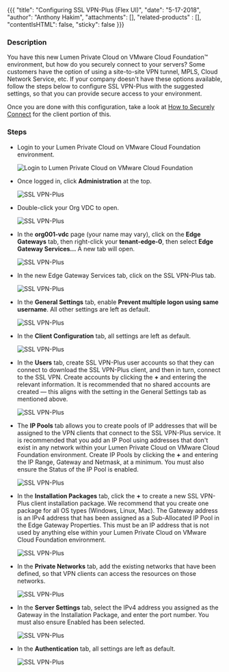{{{
  "title": "Configuring SSL VPN-Plus (Flex UI)",
  "date": "5-17-2018",
  "author": "Anthony Hakim",
  "attachments": [],
  "related-products" : [],
  "contentIsHTML": false,
  "sticky": false
}}}

### Description
You have this new Lumen Private Cloud on VMware Cloud Foundation™ environment, but how do you securely connect to your servers? Some customers have the option of using a site-to-site VPN tunnel, MPLS, Cloud Network Service, etc. If your company doesn't have these options available, follow the steps below to configure SSL VPN-Plus with the suggested settings, so that you can provide secure access to your environment.

Once you are done with this configuration, take a look at [How to Securely Connect](how-to-securely-connect.md) for the client portion of this.

### Steps
* Login to your Lumen Private Cloud on VMware Cloud Foundation environment.

  ![Login to Lumen Private Cloud on VMware Cloud Foundation](../../images/dccf/login-to-dcc-f.png)

* Once logged in, click __Administration__ at the top.

  ![SSL VPN-Plus](../../images/dccf/configuring-sslvpn-plus1.png)

* Double-click your Org VDC to open.

  ![SSL VPN-Plus](../../images/dccf/configuring-sslvpn-plus2.png)

* In the __org001-vdc__ page (your name may vary), click on the __Edge Gateways__ tab, then right-click your __tenant-edge-0__, then select __Edge Gateway Services...__ A new tab will open.

  ![SSL VPN-Plus](../../images/dccf/configuring-sslvpn-plus3.png)

* In the new Edge Gateway Services tab, click on the SSL VPN-Plus tab.

  ![SSL VPN-Plus](../../images/dccf/configuring-sslvpn-plus4.png)

* In the __General Settings__ tab, enable __Prevent multiple logon using same username__. All other settings are left as default.

  ![SSL VPN-Plus](../../images/dccf/configuring-sslvpn-plus5.png)

* In the __Client Configuration__ tab, all settings are left as default.

  ![SSL VPN-Plus](../../images/dccf/configuring-sslvpn-plus6.png)

* In the __Users__ tab, create SSL VPN-Plus user accounts so that they can connect to download the SSL VPN-Plus client, and then in turn, connect to the SSL VPN. Create accounts by clicking the __+__ and entering the relevant information. It is recommended that no shared accounts are created &mdash; this aligns with the setting in the General Settings tab as mentioned above.

  ![SSL VPN-Plus](../../images/dccf/configuring-sslvpn-plus7.png)

* The __IP Pools__ tab allows you to create pools of IP addresses that will be assigned to the VPN clients that connect to the SSL VPN-Plus service. It is recommended that you add an IP Pool using addresses that don't exist in any network within your Lumen Private Cloud on VMware Cloud Foundation environment. Create IP Pools by clicking the __+__ and entering the IP Range, Gateway and Netmask, at a minimum. You must also ensure the Status of the IP Pool is enabled.

  ![SSL VPN-Plus](../../images/dccf/configuring-sslvpn-plus8.png)

* In the __Installation Packages__ tab, click the __+__ to create a new SSL VPN-Plus client installation package. We recommend that you create one package for all OS types (Windows, Linux, Mac). The Gateway address is an IPv4 address that has been assigned as a Sub-Allocated IP Pool in the Edge Gateway Properties. This must be an IP address that is not used by anything else within your Lumen Private Cloud on VMware Cloud Foundation environment.

  ![SSL VPN-Plus](../../images/dccf/configuring-sslvpn-plus9.png)

* In the __Private Networks__ tab, add the existing networks that have been defined, so that VPN clients can access the resources on those networks.

  ![SSL VPN-Plus](../../images/dccf/configuring-sslvpn-plus10.png)

* In the __Server Settings__ tab, select the IPv4 address you assigned as the Gateway in the Installation Package, and enter the port number. You must also ensure Enabled has been selected.

  ![SSL VPN-Plus](../../images/dccf/configuring-sslvpn-plus11.png)

* In the __Authentication__ tab, all settings are left as default.

  ![SSL VPN-Plus](../../images/dccf/configuring-sslvpn-plus12.png)
